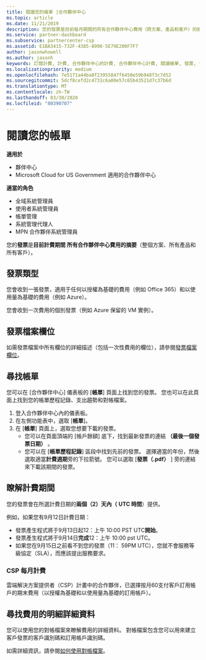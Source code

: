 ```yaml
---
title: 閱讀您的帳單 |合作夥伴中心
ms.topic: article
ms.date: 11/21/2019
description: 您的發票是目前每月期間的所有合作夥伴中心費用（跨方案、產品和客戶）的摘要。
ms.service: partner-dashboard
ms.subservice: partnercenter-csp
ms.assetid: E1BA3415-732F-4385-8996-5E79E200F7F7
author: jasonwhowell
ms.author: jasonh
keywords: 訂閱計費, 計費, 合作夥伴中心的計費, 合作夥伴中心計費, 閱讀帳單, 發票, 合作夥伴中心發票, CSP 發票, 我的帳單在哪裡？
ms.localizationpriority: medium
ms.openlocfilehash: 7e5171a44ba8f23955847f6450e59b948f3c7d52
ms.sourcegitcommit: 5dcf8cefd2c4731c6a80e57c65b43521d7c37b6d
ms.translationtype: MT
ms.contentlocale: zh-TW
ms.lasthandoff: 03/30/2020
ms.locfileid: "80390707"
---
```

# <a name="read-your-bill"></a>閱讀您的帳單

**適用於**

- 夥伴中心
- Microsoft Cloud for US Government 適用的合作夥伴中心

**適當的角色**
-   全域系統管理員
-   使用者系統管理員
-   帳單管理
-   系統管理代理人
-   MPN 合作夥伴系統管理員

您的**發票**是**目前計費期間** **所有合作夥伴中心費用的摘要**（整個方案、所有產品和所有客戶）。

## <a name="invoice-types"></a>發票類型

您會收到一張發票，適用于任何以授權為基礎的費用（例如 Office 365）和以使用量為基礎的費用（例如 Azure）。

您會收到一次費用的個別發票（例如 Azure 保留的 VM 實例）。

## <a name="invoice-file-fields"></a>發票檔案欄位

如需發票檔案中所有欄位的詳細描述（包括一次性費用的欄位），請參閱[發票檔案欄位](invoice-file.md)。

## <a name="find-your-bill"></a>尋找帳單

您可以在 [合作夥伴中心] 儀表板的 [**帳單**] 頁面上找到您的發票。 您也可以在此頁面上找到您的帳單歷程記錄、支出趨勢和對帳檔案。

1. 登入合作夥伴中心內的儀表板。
2. 在左側功能表中，選取 [**帳單**]。
3. 在 [**帳單**] 頁面上，選取您想要下載的發票。
    - 您可以在頁面頂端的 [帳戶餘額] 底下，找到最新發票的連結 **（最後一個發票日期）** 。
    - 您可以在 [**帳單歷程記錄**] 區段中找到先前的發票。 選擇適當的年份，然後選取適當**計費週期**旁的下拉箭號。 您可以選取 [**發票（.pdf）** ] 旁的連結來下載該期間的發票。

## <a name="understand-billing-periods"></a>瞭解計費期間

您的發票會在所選計費日期的**兩個（2）天內（** **UTC 時間**）提供。

例如，如果您有9月12日計費日期：

- 發票產生程式將于9月13日起12：上午 10:00 PST UTC**開始**。
- 發票產生程式將于9月14日**完成**12：上午 10:00 pst UTC。
- 如果您在9月15日之前看不到您的發票（11： 59PM UTC），您就不會服務等級協定（SLA），而應該提出服務要求。

### <a name="csp-monthly-billing"></a>CSP 每月計費

雲端解決方案提供者（CSP）計畫中的合作夥伴，已選擇按月60支付客戶訂用帳戶的期末費用（以授權為基礎和以使用量為基礎的訂用帳戶）。

## <a name="find-itemized-details-for-charges"></a>尋找費用的明細詳細資料

您可以使用您的對帳檔案來瞭解費用的詳細資料。 對帳檔案包含您可以用來建立客戶發票的客戶識別碼和訂用帳戶識別碼。

如需詳細資訊，請參閱[如何使用對帳檔案](use-the-reconciliation-files.md)。
